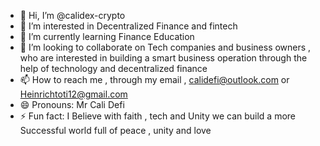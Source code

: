- 👋 Hi, I’m @calidex-crypto
- 👀 I’m interested in Decentralized Finance and fintech 
- 🌱 I’m currently learning Finance Education
- 💞️ I’m looking to collaborate on Tech companies and business owners , who are interested in building a smart business operation through the help of technology and decentralized finance 
- 📫 How to reach me , through my email , calidefi@outlook.com or Heinrichtoti12@gmail.com
- 😄 Pronouns: Mr Cali Defi
- ⚡ Fun fact: I Believe with faith , tech and Unity we can build a more Successful world full of peace , unity and love 

<!---
calidex-crypto/calidex-crypto is a ✨ special ✨ repository because its `README.md` (this file) appears on your GitHub profile.
You can click the Preview link to take a look at your changes.
--->
